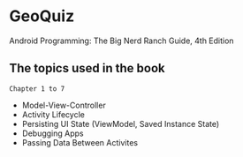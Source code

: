 # GeoQuiz
 Android Programming: The Big Nerd Ranch Guide, 4th Edition

## The topics used in the book
`Chapter 1 to 7`

- Model-View-Controller
- Activity Lifecycle
- Persisting UI State (ViewModel, Saved Instance State)
- Debugging Apps
- Passing Data Between Activites



